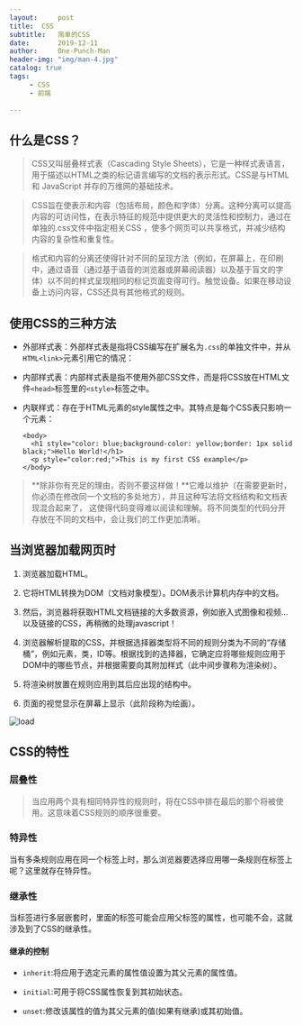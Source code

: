 ```yaml
---
layout:     post
title:  CSS
subtitle:   简单的CSS
date:       2019-12-11
author:     One-Punch-Man
header-img: "img/man-4.jpg"
catalog: true
tags: 
     - CSS
     - 前端
     
---
```


## 什么是CSS？

> CSS又叫层叠样式表（Cascading Style Sheets），它是一种样式表语言，用于描述以HTML之类的标记语言编写的文档的表示形式。CSS是与HTML和
JavaScript 并存的万维网的基础技术。

> CSS旨在使表示和内容（包括布局，颜色和字体）分离。这种分离可以提高内容的可访问性，在表示特征的规范中提供更大的灵活性和控制力，通过在单独的.css文件中指定相关CSS ，使多个网页可以共享格式，并减少结构内容的复杂性和重复性。

> 格式和内容的分离还使得针对不同的呈现方法（例如，在屏幕上，在印刷中，通过语音（通过基于语音的浏览器或屏幕阅读器）以及基于盲文的字体）以不同的样式呈现相同的标记页面变得可行。触觉设备。如果在移动设备上访问内容，CSS还具有其他格式的规则。

## 使用CSS的三种方法

* 外部样式表：外部样式表是指将CSS编写在扩展名为`.css`的单独文件中，并从`HTML<link>`元素引用它的情况：
  
    <head>
      <meta charset="utf-8">
      <title>My CSS experiment</title>
      <link rel="stylesheet" href="你写的css文件名.css">
    </head>

* 内部样式表：内部样式表是指不使用外部CSS文件，而是将CSS放在HTML文件`<head>`标签里的`<style>`标签之中。
  
    <head>
      <meta charset="utf-8">
      <title>My CSS experiment</title>
      <style>
        h1 {
          color: blue;
          background-color: yellow;
          border: 1px solid black;
        }
      </style>
    </head>
    
* 内联样式：存在于HTML元素的style属性之中。其特点是每个CSS表只影响一个元素：

      <body>
        <h1 style="color: blue;background-color: yellow;border: 1px solid black;">Hello World!</h1>
        <p style="color:red;">This is my first CSS example</p>
      </body>

> **除非你有充足的理由，否则不要这样做！**它难以维护（在需要更新时，你必须在修改同一个文档的多处地方），并且这种写法将文档结构和文档表现混合起来了，
这使得代码变得难以阅读和理解。将不同类型的代码分开存放在不同的文档中，会让我们的工作更加清晰。

## 当浏览器加载网页时

1. 浏览器加载HTML。

2. 它将HTML转换为DOM（文档对象模型）。DOM表示计算机内存中的文档。

3. 然后，浏览器将获取HTML文档链接的大多数资源，例如嵌入式图像和视频...以及链接的CSS，再稍微的处理javascript！

4. 浏览器解析提取的CSS，并根据选择器类型将不同的规则分类为不同的“存储桶”，例如元素，类，ID等。根据找到的选择器，它确定应将哪些规则应用于DOM中的哪些节点，并根据需要向其附加样式（此中间步骤称为渲染树）。

5. 将渲染树放置在规则应用到其后应出现的结构中。

6. 页面的视觉显示在屏幕上显示（此阶段称为绘画）。

![load](https://mdn.mozillademos.org/files/11781/rendering.svg)

## CSS的特性

### 层叠性

> 当应用两个具有相同特异性的规则时，将在CSS中排在最后的那个将被使用。这意味着CSS规则的顺序很重要。

### 特异性

当有多条规则应用在同一个标签上时，那么浏览器要选择应用哪一条规则在标签上呢？这里就存在特异性。

### 继承性

当标签进行多层嵌套时，里面的标签可能会应用父标签的属性，也可能不会，这就涉及到了CSS的继承性。

#### 继承的控制

* `inherit`:将应用于选定元素的属性值设置为其父元素的属性值。

* `initial`:可用于将CSS属性恢复到其初始状态。

* `unset`:修改该属性的值为其父元素的值(如果有继承)或其初始值。


